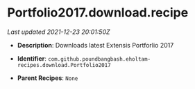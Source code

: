 # Portfolio2017.download.recipe

_Last updated 2021-12-23 20:01:50Z_

- **Description**: Downloads latest Extensis Portforlio 2017

- **Identifier**: `com.github.poundbangbash.eholtam-recipes.download.Portfolio2017`

- **Parent Recipes**: `None`
